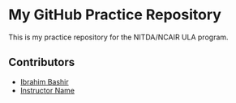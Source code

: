 # My GitHub Practice Repository

This is my practice repository for the NITDA/NCAIR ULA program.

## Contributors

- [Ibrahim Bashir](mailto:ibrahimbashir651814@gmail.com)
- [Instructor Name](https://github.com/mubarraqqq)
